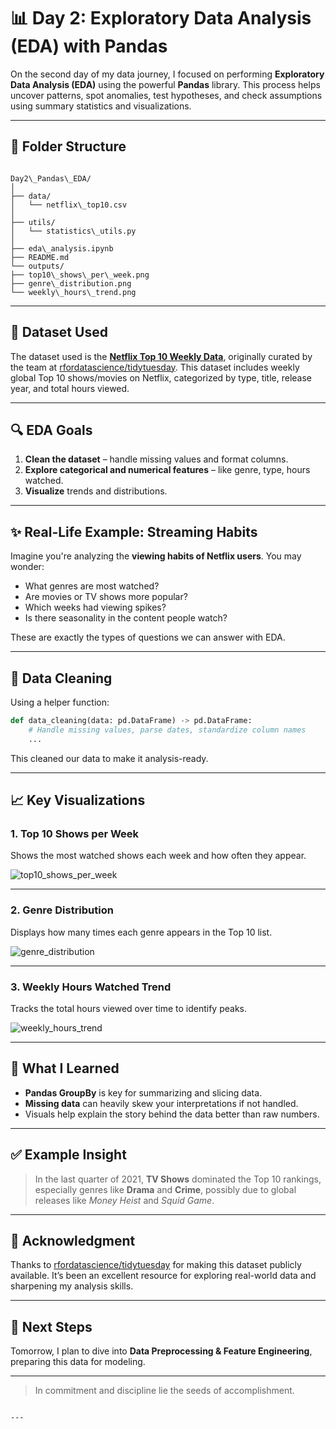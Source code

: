 # 📊 Day 2: Exploratory Data Analysis (EDA) with Pandas

On the second day of my data journey, I focused on performing **Exploratory Data Analysis (EDA)** using the powerful **Pandas** library. This process helps uncover patterns, spot anomalies, test hypotheses, and check assumptions using summary statistics and visualizations.

---

## 📁 Folder Structure

```

Day2\_Pandas\_EDA/
│
├── data/
│   └── netflix\_top10.csv
│
├── utils/
│   └── statistics\_utils.py
│
├── eda\_analysis.ipynb
├── README.md
└── outputs/
├── top10\_shows\_per\_week.png
├── genre\_distribution.png
└── weekly\_hours\_trend.png

````

---

## 📌 Dataset Used

The dataset used is the **[Netflix Top 10 Weekly Data](https://github.com/rfordatascience/tidytuesday/blob/master/data/2022/2022-01-18/netflix_titles.csv)**, originally curated by the team at [rfordatascience/tidytuesday](https://github.com/rfordatascience/tidytuesday). This dataset includes weekly global Top 10 shows/movies on Netflix, categorized by type, title, release year, and total hours viewed.

---

## 🔍 EDA Goals

1. **Clean the dataset** – handle missing values and format columns.
2. **Explore categorical and numerical features** – like genre, type, hours watched.
3. **Visualize** trends and distributions.

---

## ✨ Real-Life Example: Streaming Habits

Imagine you're analyzing the **viewing habits of Netflix users**. You may wonder:

- What genres are most watched?
- Are movies or TV shows more popular?
- Which weeks had viewing spikes?
- Is there seasonality in the content people watch?

These are exactly the types of questions we can answer with EDA.

---

## 🔧 Data Cleaning

Using a helper function:

```python
def data_cleaning(data: pd.DataFrame) -> pd.DataFrame:
    # Handle missing values, parse dates, standardize column names
    ...
````

This cleaned our data to make it analysis-ready.

---

## 📈 Key Visualizations

### 1. Top 10 Shows per Week

Shows the most watched shows each week and how often they appear.

![top10\_shows\_per\_week](outputs/top10_shows_per_week.png)

---

### 2. Genre Distribution

Displays how many times each genre appears in the Top 10 list.

![genre\_distribution](outputs/genre_distribution.png)

---

### 3. Weekly Hours Watched Trend

Tracks the total hours viewed over time to identify peaks.

![weekly\_hours\_trend](outputs/weekly_hours_trend.png)

---

## 🧠 What I Learned

* **Pandas GroupBy** is key for summarizing and slicing data.
* **Missing data** can heavily skew your interpretations if not handled.
* Visuals help explain the story behind the data better than raw numbers.

---

## ✅ Example Insight

> In the last quarter of 2021, **TV Shows** dominated the Top 10 rankings, especially genres like **Drama** and **Crime**, possibly due to global releases like *Money Heist* and *Squid Game*.

---

## 🙏 Acknowledgment

Thanks to [rfordatascience/tidytuesday](https://github.com/rfordatascience/tidytuesday) for making this dataset publicly available. It’s been an excellent resource for exploring real-world data and sharpening my analysis skills.

---

## 🚀 Next Steps

Tomorrow, I plan to dive into **Data Preprocessing & Feature Engineering**, preparing this data for modeling.

---

> In commitment and discipline lie the seeds of accomplishment.

```

---
